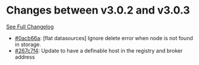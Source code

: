 # Changes between v3.0.2 and v3.0.3

[See Full Changelog](https://github.com/pydio/cells/compare/v3.0.2...v3.0.3)

- [#0acb66a](https://github.com/pydio/cells/commit/0acb66aad7f921b5267e34cff81f299fa25565dc): [flat datasources] Ignore delete error when node is not found in storage.
- [#267c7f4](https://github.com/pydio/cells/commit/267c7f49a68349195165deaa64c02bc3434a3912): Update to have a definable host in the registry and broker address
